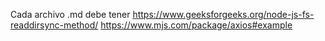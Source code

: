 Cada archivo .md debe tener https://www.geeksforgeeks.org/node-js-fs-readdirsync-method/
https://www.mjs.com/package/axios#example
